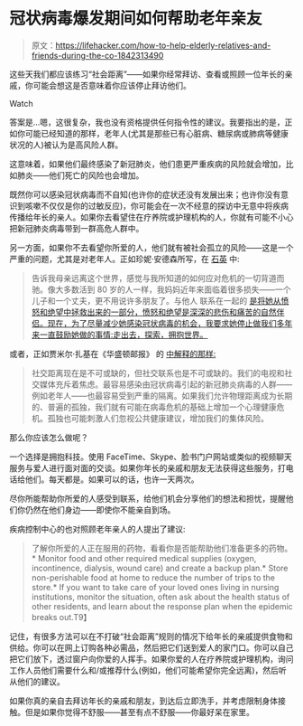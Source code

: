 # 冠状病毒爆发期间如何帮助老年亲友

> 原文：<https://lifehacker.com/how-to-help-elderly-relatives-and-friends-during-the-co-1842313490>

这些天我们都应该练习“社会距离”——如果你经常拜访、查看或照顾一位年长的亲戚，你可能会想这是否意味着你应该停止拜访他们。

Watch

答案是...嗯，这很复杂，我也没有资格提供任何指令性的建议。我要指出的是，正如你可能已经知道的那样，老年人(尤其是那些已有心脏病、糖尿病或肺病等健康状况的人)被认为是高风险人群。

这意味着，如果他们最终感染了新冠肺炎，他们患更严重疾病的风险就会增加，比如肺炎——他们死亡的风险也会增加。

既然你可以感染冠状病毒而不自知(也许你的症状还没有发展出来；也许你没有意识到咳嗽不仅仅是你的过敏反应)，你可能会在一次不经意的探访中无意中将疾病传播给年长的亲人。如果你去看望住在疗养院或护理机构的人，你就有可能不小心把新冠肺炎病毒带到一群高危人群中。

另一方面，如果你不去看望你所爱的人，他们就有被社会孤立的风险——这是一个严重的问题，尤其是对老年人。正如珍妮·安德森所写，在 [石英](https://qz.com/1815671/coronavirus-is-making-older-people-even-lonelier/) 中:

> 告诉我母亲远离这个世界，感觉与我所知道的如何应对危机的一切背道而驰。像大多数活到 80 岁的人一样，我妈妈近年来面临着很多损失——一个儿子和一个丈夫，更不用说许多朋友了。与他人 联系在一起的 [是将她从愤怒和绝望中拯救出来的一部分，愤怒和绝望是深深的悲伤和痛苦的自然伴侣。现在，为了尽量减少她感染冠状病毒的机会，我要求她停止做我们多年来一直鼓励她做的事情:走出去，探索，拥抱世界。](https://qz.com/1570179/how-to-make-friends-build-a-community-and-create-the-life-you-want/)

或者，正如贾米尔·扎基在《华盛顿邮报》 的 [中解释的那样:](https://www.washingtonpost.com/health/social-distancing-shouldnt-mean-losing-human-connection/2020/03/12/89fbb85c-63c0-11ea-acca-80c22bbee96f_story.html)

> 社交距离现在是不可或缺的，但社交联系也是不可或缺的。我们的电视和社交媒体充斥着焦虑。最容易感染由冠状病毒引起的新冠肺炎病毒的人群——例如老年人——也最容易受到严重的隔离。如果我们允许物理距离成为长期的、普遍的孤独，我们就有可能在病毒危机的基础上增加一个心理健康危机。孤独也可能刺激人们忽视公共健康建议，增加我们的集体风险。

那么你应该怎么做呢？

一个选择是拥抱科技。使用 FaceTime、Skype、脸书门户网站或类似的视频聊天服务与爱人进行面对面的交谈。如果你年长的亲戚和朋友无法获得这些服务，打电话给他们。每天都是。如果可以的话，也许一天两次。

尽你所能帮助你所爱的人感受到联系，给他们机会分享他们的想法和担忧，提醒他们你仍然在他们身边——即使你不能亲自到场。

疾病控制中心的也对照顾老年亲人的人提出了建议:

> 了解你所爱的人正在服用的药物，看看你是否能帮助他们准备更多的药物。*   Monitor food and other required medical supplies (oxygen, incontinence, dialysis, wound care) and create a backup plan.*   Store non-perishable food at home to reduce the number of trips to the store.*   If you want to take care of your loved ones living in nursing institutions, monitor the situation, often ask about the health status of other residents, and learn about the response plan when the epidemic breaks out.T9】

记住，有很多方法可以在不打破“社会距离”规则的情况下给年长的亲戚提供食物和供给。你可以在网上订购各种必需品，然后把它们送到爱人的家门口。你可以自己把它们放下，透过窗户向你爱的人挥手。如果你爱的人在疗养院或护理机构，询问工作人员他们需要什么和/或推荐什么(例如，他们可能希望你完全远离)，然后听从他们的建议。

如果你真的亲自去拜访年长的亲戚和朋友，到达后立即洗手，并考虑限制身体接触。但是如果你觉得不舒服——甚至有点不舒服——你最好呆在家里。